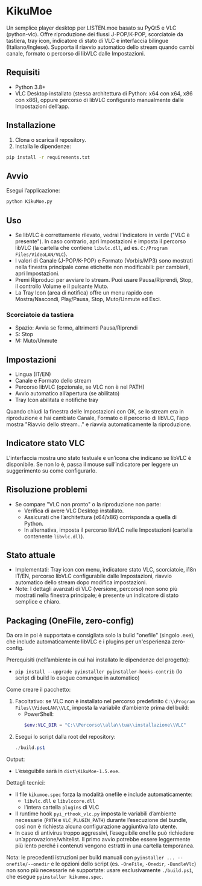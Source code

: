 # KikuMoe

Un semplice player desktop per LISTEN.moe basato su PyQt5 e VLC (python-vlc). Offre riproduzione dei flussi J-POP/K-POP, scorciatoie da tastiera, tray icon, indicatore di stato di VLC e interfaccia bilingue (Italiano/Inglese). Supporta il riavvio automatico dello stream quando cambi canale, formato o percorso di libVLC dalle Impostazioni.

## Requisiti
- Python 3.8+
- VLC Desktop installato (stessa architettura di Python: x64 con x64, x86 con x86),
  oppure percorso di libVLC configurato manualmente dalle Impostazioni dell’app.

## Installazione
1. Clona o scarica il repository.
2. Installa le dipendenze:

```bash
pip install -r requirements.txt
```

## Avvio
Esegui l’applicazione:

```bash
python KikuMoe.py
```

## Uso
- Se libVLC è correttamente rilevato, vedrai l’indicatore in verde ("VLC è presente"). In caso contrario, apri Impostazioni e imposta il percorso libVLC (la cartella che contiene `libvlc.dll`, ad es. `C:/Program Files/VideoLAN/VLC`).
- I valori di Canale (J-POP/K-POP) e Formato (Vorbis/MP3) sono mostrati nella finestra principale come etichette non modificabili: per cambiarli, apri Impostazioni.
- Premi Riproduci per avviare lo stream. Puoi usare Pausa/Riprendi, Stop, il controllo Volume e il pulsante Muto.
- La Tray Icon (area di notifica) offre un menu rapido con Mostra/Nascondi, Play/Pausa, Stop, Muto/Unmute ed Esci.

### Scorciatoie da tastiera
- Spazio: Avvia se fermo, altrimenti Pausa/Riprendi
- S: Stop
- M: Muto/Unmute

## Impostazioni
- Lingua (IT/EN)
- Canale e Formato dello stream
- Percorso libVLC (opzionale, se VLC non è nel PATH)
- Avvio automatico all’apertura (se abilitato)
- Tray Icon abilitata e notifiche tray

Quando chiudi la finestra delle Impostazioni con OK, se lo stream era in riproduzione e hai cambiato Canale, Formato o il percorso di libVLC, l’app mostra "Riavvio dello stream…" e riavvia automaticamente la riproduzione.

## Indicatore stato VLC
L’interfaccia mostra uno stato testuale e un’icona che indicano se libVLC è disponibile. Se non lo è, passa il mouse sull’indicatore per leggere un suggerimento su come configurarlo.

## Risoluzione problemi
- Se compare "VLC non pronto" o la riproduzione non parte:
  - Verifica di avere VLC Desktop installato.
  - Assicurati che l’architettura (x64/x86) corrisponda a quella di Python.
  - In alternativa, imposta il percorso libVLC nelle Impostazioni (cartella contenente `libvlc.dll`).

## Stato attuale
- Implementati: Tray icon con menu, indicatore stato VLC, scorciatoie, i18n IT/EN, percorso libVLC configurabile dalle Impostazioni, riavvio automatico dello stream dopo modifica impostazioni.
- Note: I dettagli avanzati di VLC (versione, percorso) non sono più mostrati nella finestra principale; è presente un indicatore di stato semplice e chiaro.

## Packaging (OneFile, zero-config)

Da ora in poi è supportata e consigliata solo la build "onefile" (singolo .exe), che include automaticamente libVLC e i plugins per un'esperienza zero-config.

Prerequisiti (nell’ambiente in cui hai installato le dipendenze del progetto):
- `pip install --upgrade pyinstaller pyinstaller-hooks-contrib` (lo script di build lo esegue comunque in automatico)

Come creare il pacchetto:
1. Facoltativo: se VLC non è installato nel percorso predefinito `C:\\Program Files\\VideoLAN\\VLC`, imposta la variabile d’ambiente prima del build:
   - PowerShell:
     ```powershell
     $env:VLC_DIR = "C:\\Percorso\\alla\\tua\\installazione\\VLC"
     ```
2. Esegui lo script dalla root del repository:
   ```powershell
   ./build.ps1
   ```

Output:
- L’eseguibile sarà in `dist\KikuMoe-1.5.exe`.

Dettagli tecnici:
- Il file `kikumoe.spec` forza la modalità onefile e include automaticamente:
  - `libvlc.dll` e `libvlccore.dll`
  - l’intera cartella `plugins` di VLC
- Il runtime hook `pyi_rthook_vlc.py` imposta le variabili d’ambiente necessarie (`PATH` e `VLC_PLUGIN_PATH`) durante l’esecuzione del bundle, così non è richiesta alcuna configurazione aggiuntiva lato utente.
- In caso di antivirus troppo aggressivi, l’eseguibile onefile può richiedere un’approvazione/whitelist. Il primo avvio potrebbe essere leggermente più lento perché i contenuti vengono estratti in una cartella temporanea.

Nota: le precedenti istruzioni per build manuali con `pyinstaller ... --onefile/--onedir` e le opzioni dello script (es. `-OneFile`, `-Onedir`, `-BundleVlc`) non sono più necessarie né supportate: usare esclusivamente `./build.ps1`, che esegue `pyinstaller kikumoe.spec`.